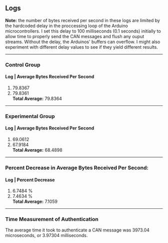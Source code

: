 ## Logs

**Note:** the number of bytes received per second in these
logs are limited by the hardcoded delay in the proccessing
loop of the Arduino microcontrollers. I set this delay to
100 milliseconds (0.1 seconds) initially to allow time to properly
send the CAN messages and flush any ouput streams. Without
the delay, the Arduinos' buffers can overflow. I might also experiment
with different delay values to see if they yield different results.  

---

### Control Group

#### Log |  Average Bytes Received Per Second
1. 79.8367  
2. 79.8361  
**Total Average:** 79.8364

---

### Experimental Group
#### Log |  Average Bytes Received Per Second
1. 69.0612  
2. 67.9184  
**Total Average:** 68.4898

---

### Percent Decrease in Average Bytes Received Per Second:
#### Log |  Percent Decrease
1. 6.7484 %  
2. 7.4634 %  
**Total Average:** 7.1059

---

### Time Measurement of Authentication
The average time it took to authenticate a CAN message was 3973.04 microseconds,
or 3.97304 milliseconds.
